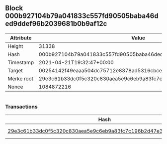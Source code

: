 ## Block 000b927104b79a041833c557fd90505baba46ded9ddef96b2039681b0b9af12c

Attribute | Value
--- | ---
Height | 31338
Hash | 000b927104b79a041833c557fd90505baba46ded9ddef96b2039681b0b9af12c
Timestamp | 2021-04-21T19:32:47+00:00
Target | 00254142f49eaaa504dc75712e8378ad5316cbcead634704b3734b6271167cc4
Merke root | 29e3c61b33dc0f5c320c830aea5e9c6eb9a83fc7c196b2d47e3c5fe4bd67b9e7
Nonce | 1084872216

```

```

### Transactions

Hash | Amount
--- | ---
[29e3c61b33dc0f5c320c830aea5e9c6eb9a83fc7c196b2d47e3c5fe4bd67b9e7](29e3c61b33dc0f5c320c830aea5e9c6eb9a83fc7c196b2d47e3c5fe4bd67b9e7.md) | 10.00000000 SKEPTI 
